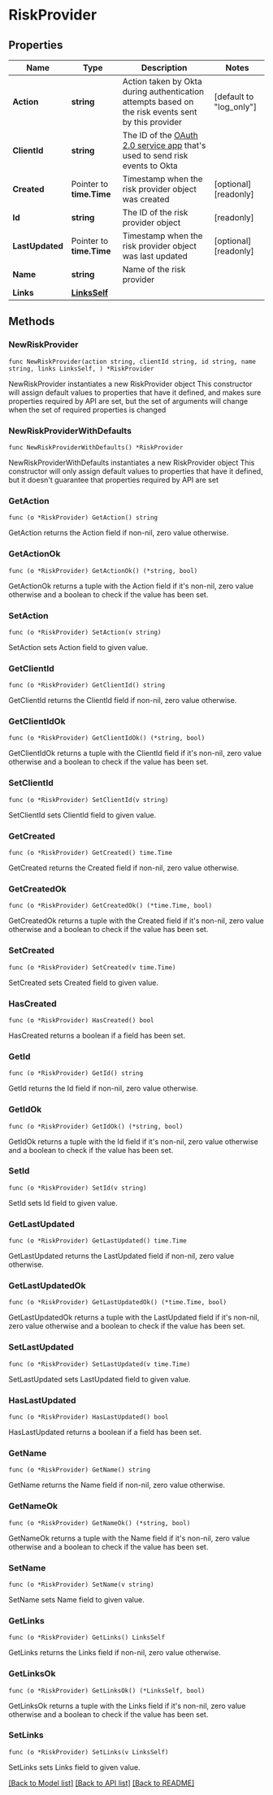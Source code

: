 # RiskProvider

## Properties

Name | Type | Description | Notes
------------ | ------------- | ------------- | -------------
**Action** | **string** | Action taken by Okta during authentication attempts based on the risk events sent by this provider | [default to "log_only"]
**ClientId** | **string** | The ID of the [OAuth 2.0 service app](https://developer.okta.com/docs/guides/implement-oauth-for-okta-serviceapp/main/#create-a-service-app-and-grant-scopes) that&#39;s used to send risk events to Okta | 
**Created** | Pointer to **time.Time** | Timestamp when the risk provider object was created | [optional] [readonly] 
**Id** | **string** | The ID of the risk provider object | [readonly] 
**LastUpdated** | Pointer to **time.Time** | Timestamp when the risk provider object was last updated | [optional] [readonly] 
**Name** | **string** | Name of the risk provider | 
**Links** | [**LinksSelf**](LinksSelf.md) |  | 

## Methods

### NewRiskProvider

`func NewRiskProvider(action string, clientId string, id string, name string, links LinksSelf, ) *RiskProvider`

NewRiskProvider instantiates a new RiskProvider object
This constructor will assign default values to properties that have it defined,
and makes sure properties required by API are set, but the set of arguments
will change when the set of required properties is changed

### NewRiskProviderWithDefaults

`func NewRiskProviderWithDefaults() *RiskProvider`

NewRiskProviderWithDefaults instantiates a new RiskProvider object
This constructor will only assign default values to properties that have it defined,
but it doesn't guarantee that properties required by API are set

### GetAction

`func (o *RiskProvider) GetAction() string`

GetAction returns the Action field if non-nil, zero value otherwise.

### GetActionOk

`func (o *RiskProvider) GetActionOk() (*string, bool)`

GetActionOk returns a tuple with the Action field if it's non-nil, zero value otherwise
and a boolean to check if the value has been set.

### SetAction

`func (o *RiskProvider) SetAction(v string)`

SetAction sets Action field to given value.


### GetClientId

`func (o *RiskProvider) GetClientId() string`

GetClientId returns the ClientId field if non-nil, zero value otherwise.

### GetClientIdOk

`func (o *RiskProvider) GetClientIdOk() (*string, bool)`

GetClientIdOk returns a tuple with the ClientId field if it's non-nil, zero value otherwise
and a boolean to check if the value has been set.

### SetClientId

`func (o *RiskProvider) SetClientId(v string)`

SetClientId sets ClientId field to given value.


### GetCreated

`func (o *RiskProvider) GetCreated() time.Time`

GetCreated returns the Created field if non-nil, zero value otherwise.

### GetCreatedOk

`func (o *RiskProvider) GetCreatedOk() (*time.Time, bool)`

GetCreatedOk returns a tuple with the Created field if it's non-nil, zero value otherwise
and a boolean to check if the value has been set.

### SetCreated

`func (o *RiskProvider) SetCreated(v time.Time)`

SetCreated sets Created field to given value.

### HasCreated

`func (o *RiskProvider) HasCreated() bool`

HasCreated returns a boolean if a field has been set.

### GetId

`func (o *RiskProvider) GetId() string`

GetId returns the Id field if non-nil, zero value otherwise.

### GetIdOk

`func (o *RiskProvider) GetIdOk() (*string, bool)`

GetIdOk returns a tuple with the Id field if it's non-nil, zero value otherwise
and a boolean to check if the value has been set.

### SetId

`func (o *RiskProvider) SetId(v string)`

SetId sets Id field to given value.


### GetLastUpdated

`func (o *RiskProvider) GetLastUpdated() time.Time`

GetLastUpdated returns the LastUpdated field if non-nil, zero value otherwise.

### GetLastUpdatedOk

`func (o *RiskProvider) GetLastUpdatedOk() (*time.Time, bool)`

GetLastUpdatedOk returns a tuple with the LastUpdated field if it's non-nil, zero value otherwise
and a boolean to check if the value has been set.

### SetLastUpdated

`func (o *RiskProvider) SetLastUpdated(v time.Time)`

SetLastUpdated sets LastUpdated field to given value.

### HasLastUpdated

`func (o *RiskProvider) HasLastUpdated() bool`

HasLastUpdated returns a boolean if a field has been set.

### GetName

`func (o *RiskProvider) GetName() string`

GetName returns the Name field if non-nil, zero value otherwise.

### GetNameOk

`func (o *RiskProvider) GetNameOk() (*string, bool)`

GetNameOk returns a tuple with the Name field if it's non-nil, zero value otherwise
and a boolean to check if the value has been set.

### SetName

`func (o *RiskProvider) SetName(v string)`

SetName sets Name field to given value.


### GetLinks

`func (o *RiskProvider) GetLinks() LinksSelf`

GetLinks returns the Links field if non-nil, zero value otherwise.

### GetLinksOk

`func (o *RiskProvider) GetLinksOk() (*LinksSelf, bool)`

GetLinksOk returns a tuple with the Links field if it's non-nil, zero value otherwise
and a boolean to check if the value has been set.

### SetLinks

`func (o *RiskProvider) SetLinks(v LinksSelf)`

SetLinks sets Links field to given value.



[[Back to Model list]](../README.md#documentation-for-models) [[Back to API list]](../README.md#documentation-for-api-endpoints) [[Back to README]](../README.md)


